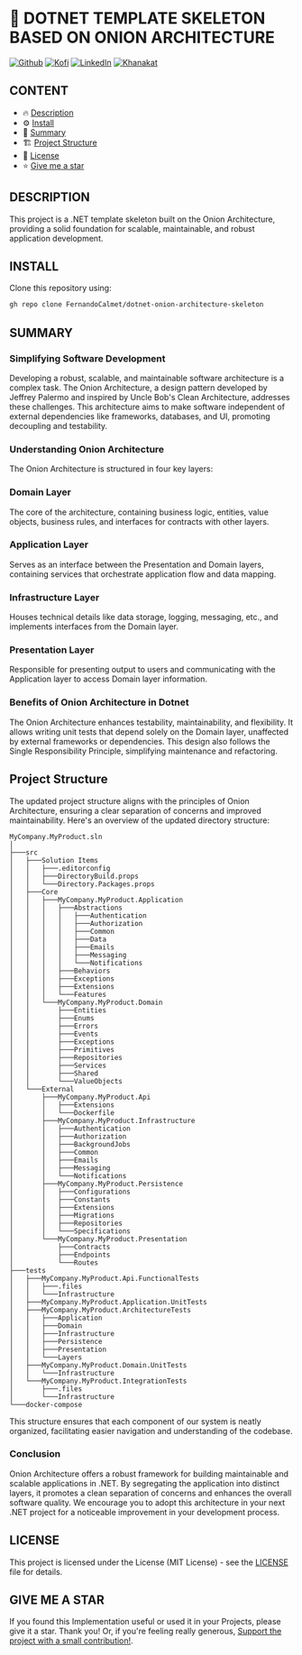 # 🦄 DOTNET TEMPLATE SKELETON BASED ON ONION ARCHITECTURE

[![Github][github-shield]][github-url]
[![Kofi][kofi-shield]][kofi-url]
[![LinkedIn][linkedin-shield]][linkedin-url]
[![Khanakat][khanakat-shield]][khanakat-url]

## CONTENT

* 🔥 [Description](#description)
* ⚙️ [Install](#install)
* 📓 [Summary](#summary)
* 🏗️ [Project Structure](#project-structure)
* 📄 [License](#license)
* ⭐️ [Give me a star](#give-me-a-star)

## DESCRIPTION

This project is a .NET template skeleton built on the Onion Architecture, providing a solid foundation for scalable, maintainable, and robust application development.

## INSTALL

Clone this repository using:

```bash
gh repo clone FernandoCalmet/dotnet-onion-architecture-skeleton
```

## SUMMARY

### Simplifying Software Development
Developing a robust, scalable, and maintainable software architecture is a complex task. The Onion Architecture, a design pattern developed by Jeffrey Palermo and inspired by Uncle Bob's Clean Architecture, addresses these challenges. This architecture aims to make software independent of external dependencies like frameworks, databases, and UI, promoting decoupling and testability.

### Understanding Onion Architecture
The Onion Architecture is structured in four key layers:

### Domain Layer
The core of the architecture, containing business logic, entities, value objects, business rules, and interfaces for contracts with other layers.

### Application Layer
Serves as an interface between the Presentation and Domain layers, containing services that orchestrate application flow and data mapping.

### Infrastructure Layer
Houses technical details like data storage, logging, messaging, etc., and implements interfaces from the Domain layer.

### Presentation Layer
Responsible for presenting output to users and communicating with the Application layer to access Domain layer information.

### Benefits of Onion Architecture in Dotnet
The Onion Architecture enhances testability, maintainability, and flexibility. It allows writing unit tests that depend solely on the Domain layer, unaffected by external frameworks or dependencies. This design also follows the Single Responsibility Principle, simplifying maintenance and refactoring.

## Project Structure
The updated project structure aligns with the principles of Onion Architecture, ensuring a clear separation of concerns and improved maintainability. Here's an overview of the updated directory structure:

```
MyCompany.MyProduct.sln
│
├───src
│   ├───Solution Items
│   │   ├───.editorconfig
│   │   ├───DirectoryBuild.props
│   │   └───Directory.Packages.props
│   ├───Core
│   │   ├───MyCompany.MyProduct.Application
│   │   │   ├───Abstractions
│   │   │   │   ├───Authentication
│   │   │   │   ├───Authorization
│   │   │   │   ├───Common
│   │   │   │   ├───Data
│   │   │   │   ├───Emails
│   │   │   │   ├───Messaging
│   │   │   │   └───Notifications
│   │   │   ├───Behaviors
│   │   │   ├───Exceptions
│   │   │   ├───Extensions
│   │   │   └───Features
│   │   └───MyCompany.MyProduct.Domain
│   │       ├───Entities
│   │       ├───Enums
│   │       ├───Errors
│   │       ├───Events
│   │       ├───Exceptions
│   │       ├───Primitives
│   │       ├───Repositories
│   │       ├───Services
│   │       ├───Shared
│   │       └───ValueObjects
│   └───External
│       ├───MyCompany.MyProduct.Api
│       │   ├───Extensions
│       │   └───Dockerfile
│       ├───MyCompany.MyProduct.Infrastructure
│       │   ├───Authentication
│       │   ├───Authorization
│       │   ├───BackgroundJobs
│       │   ├───Common
│       │   ├───Emails
│       │   ├───Messaging
│       │   └───Notifications
│       ├───MyCompany.MyProduct.Persistence
│       │   ├───Configurations
│       │   ├───Constants
│       │   ├───Extensions
│       │   ├───Migrations
│       │   ├───Repositories
│       │   └───Specifications
│       └───MyCompany.MyProduct.Presentation
│           ├───Contracts
│           ├───Endpoints
│           └───Routes
├───tests
│   ├───MyCompany.MyProduct.Api.FunctionalTests
│   │   ├───.files
│   │   └───Infrastructure
│   ├───MyCompany.MyProduct.Application.UnitTests
│   ├───MyCompany.MyProduct.ArchitectureTests
│   │   ├───Application
│   │   ├───Domain
│   │   ├───Infrastructure
│   │   ├───Persistence
│   │   ├───Presentation
│   │   └───Layers
│   ├───MyCompany.MyProduct.Domain.UnitTests
│   │   └───Infrastructure
│   └───MyCompany.MyProduct.IntegrationTests
│       ├───.files
│       └───Infrastructure
└───docker-compose
```

This structure ensures that each component of our system is neatly organized, facilitating easier navigation and understanding of the codebase.

### Conclusion
Onion Architecture offers a robust framework for building maintainable and scalable applications in .NET. By segregating the application into distinct layers, it promotes a clean separation of concerns and enhances the overall software quality. We encourage you to adopt this architecture in your next .NET project for a noticeable improvement in your development process.

## LICENSE
This project is licensed under the License (MIT License) - see the [LICENSE](LICENSE) file for details.

## GIVE ME A STAR
If you found this Implementation useful or used it in your Projects, please give it a star. Thank you! Or, if you're feeling really generous, [Support the project with a small contribution!](https://ko-fi.com/fernandocalmet).

<!--- reference style links --->
[github-shield]: https://img.shields.io/badge/-@fernandocalmet-%23181717?style=flat-square&logo=github
[github-url]: https://github.com/fernandocalmet
[kofi-shield]: https://img.shields.io/badge/-@fernandocalmet-%231DA1F2?style=flat-square&logo=kofi&logoColor=ff5f5f
[kofi-url]: https://ko-fi.com/fernandocalmet
[linkedin-shield]: https://img.shields.io/badge/-fernandocalmet-blue?style=flat-square&logo=Linkedin&logoColor=white&link=https://www.linkedin.com/in/fernandocalmet
[linkedin-url]: https://www.linkedin.com/in/fernandocalmet
[khanakat-shield]: https://img.shields.io/badge/khanakat.com-brightgreen?style=flat-square
[khanakat-url]: https://khanakat.com
